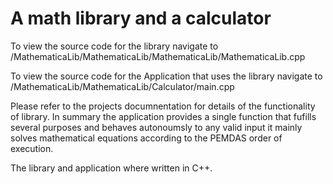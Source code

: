 # A math library and a calculator

To view the source code for the library navigate to /MathematicaLib/MathematicaLib/MathematicaLib/MathematicaLib.cpp

To view the source code for the Application that uses the library navigate to /MathematicaLib/MathematicaLib/Calculator/main.cpp

Please refer to the projects documnentation for details of the functionality of library. In summary the application provides a single function
that fufills several purposes and behaves autonoumsly to any valid input it mainly solves mathematical equations according to the
PEMDAS order of execution.

The library and application where written in C++.

